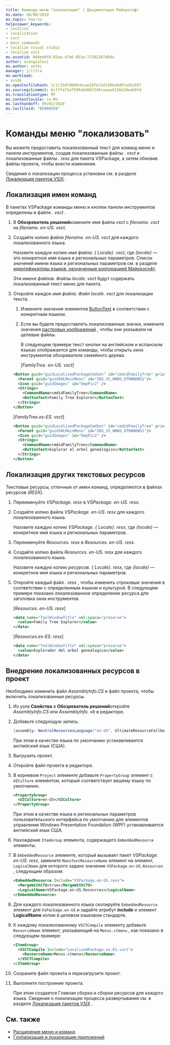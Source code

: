 ```yaml
---
title: Команды меню "локализация" | Документация Майкрософт
ms.date: 10/08/2019
ms.topic: how-to
helpviewer_keywords:
- localize
- localization
- vsct
- menu commands
- localize visual studio
- localize vsct
ms.assetid: b04ee0f6-82ea-47e6-853a-72382267d6da
author: acangialosi
ms.author: anthc
manager: jillfra
ms.workload:
- vssdk
ms.openlocfilehash: 1c1c158fd689cbcae18fec5d3306e6d6fadb169f
ms.sourcegitcommit: 6cfffa72af599a9d667249caaaa411bb28ea69fd
ms.translationtype: MT
ms.contentlocale: ru-RU
ms.lasthandoff: 09/02/2020
ms.locfileid: "85904559"
---
```

# <a name="localize-menu-commands"></a>Команды меню "локализовать"

Вы можете предоставить локализованный текст для команд меню и панели инструментов, создав локализованные файлы *. vsct* и локализованные файлы *. resx* для пакета VSPackage, а затем обновив файлы проекта, чтобы внести изменения.

Сведения о локализации процесса установки см. в разделе [Локализация пакетов VSIX](../extensibility/localizing-vsix-packages.md).

## <a name="localize-command-names"></a>Локализация имен команд

В пакетах VSPackage команды меню и кнопки панели инструментов определены в файле *. vsct* .

1. В **Обозреватель решений**измените имя файла *vsct* с *filename. vsct* на *filename. en-US. vsct*.

2. Создайте копию *файла filename. en-US. vsct* для каждого локализованного языка.

    Назовите каждую копию *имя файла. { Locale}. vsct*, где *{locale}* — это конкретное имя языка и региональных параметров. Список значений имени языка и региональных параметров см. в разделе [идентификаторы языков, назначенные корпорацией Майкрософт](/windows/uwp/publish/supported-languages).

    Эти *имена файлов. Файлы locale. vsct* будут содержать локализованный текст меню для пакета.

3. Откройте каждое *имя файла. Файл locale. vsct* для локализации текста.

   1. Измените значения элементов [ButtonText](../extensibility/buttontext-element.md) в соответствии с конкретным языком.

   2. Если вы будете предоставлять локализованные значки, измените значения [растровых изображений](../extensibility/bitmap-element.md) , чтобы они указывали на целевые файлы.

      В следующем примере текст кнопки на английском и испанском языках отображается для команды, чтобы открыть окно инструментов обозревателя семейного дерева.

      [*FamilyTree. en-US. vsct*]

   ```xml
   <Button guid="guidLocalizedPackageCmdSet" id="cmdidFamilyTree" priority="0x0100" type="Button">
     <Parent guid="guidSHLMainMenu" id="IDG_VS_WNDO_OTRWNDWS1"/>
     <Icon guid="guidImages" id="bmpPic2" />
     <Strings>
       <CommandName>cmdidFamilyTree</CommandName>
       <ButtonText>Family Tree Explorer</ButtonText>
     </Strings>
   </Button>
   ```

    [*FamilyTree.es-ES. vsct*]

   ```xml
   <Button guid="guidLocalizedPackageCmdSet" id="cmdidFamilyTree" priority="0x0100" type="Button">
     <Parent guid="guidSHLMainMenu" id="IDG_VS_WNDO_OTRWNDWS1"/>
     <Icon guid="guidImages" id="bmpPic2" />
     <Strings>
       <CommandName>cmdidFamilyTree</CommandName>
       <ButtonText>Explorar el arbol genealogico</ButtonText>
     </Strings>
   </Button>
   ```

## <a name="localize-other-text-resources"></a>Локализация других текстовых ресурсов

Текстовые ресурсы, отличные от имен команд, определяются в файлах ресурсов (*RESX*).

1. Переименуйте *VSPackage. resx* в *VSPackage. en-US. resx*.

2. Создайте копию файла *VSPackage. en-US. resx* для каждого локализованного языка.

     Назовите каждую копию *VSPackage. { Locale}. resx*, где *{locale}* — конкретное имя языка и региональных параметров.

3. Переименуйте *Resources. resx* в *Resources. en-US. resx*.

4. Создайте копию файла *Resources. en-US. resx* для каждого локализованного языка.

     Назовите каждую копию *ресурсов. { Locale}. resx*, где *{locale}* — конкретное имя языка и региональных параметров.

5. Откройте каждый файл *. resx* , чтобы изменить строковые значения в соответствии с определенным языком и культурой. В следующем примере показано локализованное определение ресурса для заголовка окна инструментов.

     [*Resources. en-US. resx*]

    ```xml
    <data name="ToolWindowTitle" xml:space="preserve">
      <value>Family Tree Explorer</value>
    </data>
    ```

     [*Resources.es-ES. resx*]

    ```xml
    <data name="ToolWindowTitle" xml:space="preserve">
      <value>Explorador del arbol genealogico</value>
    </data>
    ```

## <a name="incorporate-localized-resources-into-the-project"></a>Внедрение локализованных ресурсов в проект

Необходимо изменить файл *AssemblyInfo.CS* и файл проекта, чтобы включить локализованные ресурсы.

1. Из узла **Свойства** в **Обозреватель решений**откройте *AssemblyInfo.CS* или *AssemblyInfo. vb* в редакторе.

2. Добавьте следующую запись.

    ```csharp
    [assembly: NeutralResourcesLanguage("en-US", UltimateResourceFallbackLocation.Satellite)]
    ```

     При этом в качестве языка по умолчанию устанавливается английский язык (США).

3. Выгрузить проект.

4. Откройте файл проекта в редакторе.

5. В корневом `Project` элементе добавьте `PropertyGroup` элемент с `UICulture` элементом, который соответствует вашему языку по умолчанию.

    ```xml
    <PropertyGroup>
      <UICulture>en-US</UICulture>
    </PropertyGroup>
    ```

     При этом в качестве языка и региональных параметров пользовательского интерфейса по умолчанию для элементов управления Windows Presentation Foundation (WPF) устанавливается английский язык США.

6. Нахождение `ItemGroup` элемента, содержащего `EmbeddedResource` элементы.

7. В `EmbeddedResource` элементе, который вызывает пакет *VSPackage. en-US. resx*, замените `ManifestResourceName` элемент на элемент, `LogicalName` для которого задано значение `VSPackage.en-US.Resources` , следующим образом:

    ```xml
    <EmbeddedResource Include="VSPackage.en-US.resx">
      <MergeWithCTO>true</MergeWithCTO>
      <LogicalName>VSPackage.en-US.Resources</LogicalName>
    </EmbeddedResource>
    ```

8. Для каждого локализованного языка скопируйте  `EmbeddedResource` элемент для `VsPackage.en-US` и задайте атрибут **include** и элемент **LogicalName** копии в целевом языковом стандарте.

9. К каждому локализованному `VSCTCompile` элементу добавьте `ResourceName` элемент, указывающий на `Menus.ctmenu` , как показано в следующем примере:

    ```xml
    <ItemGroup>
      <VSCTCompile Include="LocalizedPackage.es-ES.vsct">
        <ResourceName>Menus.ctmenu</ResourceName>
      </VSCTCompile>
    </ItemGroup>
    ```

10. Сохраните файл проекта и перезагрузите проект.

11. Выполните построение проекта.

     При этом создается Главная сборка и сборки ресурсов для каждого языка. Сведения о локализации процесса развертывания см. в разделе [Локализация пакетов VSIX](../extensibility/localizing-vsix-packages.md) .

## <a name="see-also"></a>См. также

- [Расширение меню и команд](../extensibility/extending-menus-and-commands.md)
- [Глобализация и локализация приложений](../ide/globalizing-and-localizing-applications.md)

